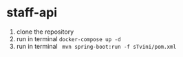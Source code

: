 # staff-api

1. clone the repository
2. run in terminal `docker-compose up -d`
3. run in terminal ` mvn spring-boot:run -f sTvini/pom.xml`
